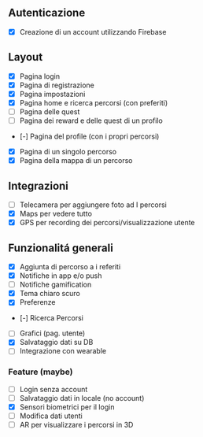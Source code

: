 ## Autenticazione
- [X] Creazione di un account utilizzando Firebase

## Layout
- [X] Pagina login
- [X] Pagina di registrazione
- [X] Pagina impostazioni
- [X] Pagina home e ricerca percorsi (con preferiti)
- [ ] Pagina delle quest
- [ ] Pagina dei reward e delle quest di un profilo
- [-] Pagina del profile (con i propri percorsi)
- [X] Pagina di un singolo percorso
- [X] Pagina della mappa di un percorso

## Integrazioni
- [ ] Telecamera per aggiungere foto ad I percorsi
- [X] Maps per vedere tutto
- [X] GPS per recording dei percorsi/visualizzazione utente

## Funzionalitá generali
- [X] Aggiunta di percorso a i referiti
- [X] Notifiche in app e/o push
- [ ] Notifiche gamification
- [X] Tema chiaro scuro
- [X] Preferenze
- [-] Ricerca Percorsi
- [ ] Grafici (pag. utente)
- [X] Salvataggio dati su DB
- [ ] Integrazione con wearable

### Feature (maybe)
- [ ] Login senza account
- [ ] Salvataggio dati in locale (no account)
- [X] Sensori biometrici per il login
- [ ] Modifica dati utenti
- [ ] AR per visualizzare i percorsi in 3D